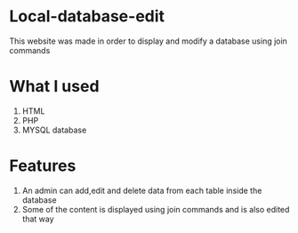 # Local-database-edit
This website was made in order to display and modify a database using join commands
# What I  used
1. HTML
2. PHP
3. MYSQL database
# Features
1. An admin can add,edit and delete data from each table inside the database
2. Some of the content is displayed using join commands and is also edited that way
